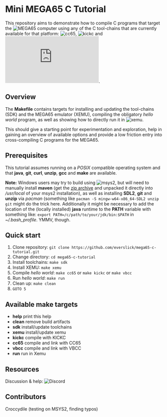 Mini MEGA65 C Tutorial
======================

This repository aims to demonstrate how to compile C programs that target the
![MEGA65](https://mega65.org/) computer using any of the C tool-chains that are
currently available for that platform:
![cc65](https://cc65.github.io/),
![kickc](https://gitlab.com/camelot/kickc) and
![vbcc](http://www.compilers.de/vbcc.html).

Overview
--------

The **Makefile** contains targets for installing and updating the tool-chains
(SDK) and the MEGA65 emulator (XEMU), compiling the obligatory *hello world*
program, as well as showing how to directly run it in
![xemu](https://github.com/lgblgblgb/xemu).

This should give a starting point for experimentation and exploration, help
in gaining an overview of available options and provide a low friction entry
into cross-compiling C programs for the MEGA65.

Prerequisites
-------------

This tutorial assumes running on a *POSIX* compatible operating system and
that **java**, **git**, **curl**, **unzip**, **gcc** and **make** are available.

**Note:** Windows users may try to build using ![msys2](https://www.msys2.org/),
but will need to manually install **maven** (get the
[zip archive](https://maven.apache.org/download.cgi) and unpacked it directly
into */usr/local* of your msys2 installation), as well as installing **SDL2**,
**git** and **unzip** via *pacman* (something like
`pacman -S mingw-w64-x86_64-SDL2 unzip git` might do the trick here.
Additionally it might be necessary to add the location of the (locally
installed) **java** runtime to the **PATH** variable with something like:
`export PATH=/c/path/to/your/jdk/bin:$PATH` in *\~/.bash_profile*. YMMV, though.

Quick start
-----------

1) Clone repository: `git clone https://github.com/everslick/mega65-c-tutorial.git`
2) Change directory: `cd mega65-c-tutorial`
3) Install toolchains: `make sdk`
4) Install XEMU: `make xemu`
5) Compile *hello world*: `make cc65` or `make kickc` or `make vbcc`
6) Run *hello world*: `make run`
7) Clean up: `make clean`
8) `GOTO 5`

Available make targets
----------------------

* **help**   print this help
* **clean**  remove build artifacts
* **sdk**    install/update toolchains
* **xemu**   install/update xemu
* **kickc**  compile with KICKC
* **cc65**   compile and link with CC65
* **vbcc**   compile and link with VBCC
* **run**    run in Xemu

Resources
---------

Discussion & help: ![Discord](https://discord.com/channels/719326990221574164/782757495180361778)

Contributors
------------

Croccydile (testing on MSYS2, finding typos)
